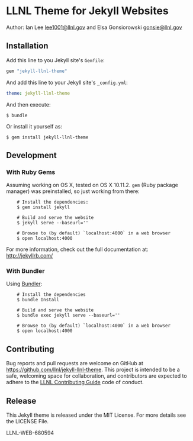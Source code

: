# LLNL Theme for Jekyll Websites

Author: Ian Lee <lee1001@llnl.gov> and Elsa Gonsiorowski <gonsie@llnl.gov>

## Installation

Add this line to you Jekyll site's `Gemfile`:

```ruby
gem "jekyll-llnl-theme"
```

And add this line to your Jekyll site's `_config.yml`:

```yaml
theme: jekyll-llnl-theme
```

And then execute:

    $ bundle

Or install it yourself as:

    $ gem install jekyll-llnl-theme

## Development

### With Ruby Gems

Assuming working on OS X, tested on OS X 10.11.2. `gem` (Ruby package manager)
was preinstalled, so just working from there:

```shell
    # Install the dependencies:
    $ gem install jekyll

    # Build and serve the website
    $ jekyll serve --baseurl=''

    # Browse to (by default) `localhost:4000` in a web browser
    $ open localhost:4000
```

For more information, check out the full documentation at: http://jekyllrb.com/

### With Bundler

Using [Bundler](https://bundler.io):

```shell
    # Install the dependencies
    $ bundle Install

    # Build and serve the website
    $ bundle exec jekyll serve --baseurl=''

    # Browse to (by default) `localhost:4000` in a web browser
    $ open localhost:4000
```

## Contributing

Bug reports and pull requests are welcome on GitHub at https://github.com/llnl/jekyll-llnl-theme.
This project is intended to be a safe, welcoming space for collaboration, and contributors are expected to adhere to the [LLNL Contributing Guide](https://github.com/LLNL/open-source-guidelines/blob/master/CONTRIBUTING.md) code of conduct.

## Release

This Jekyll theme is released under the MIT License. For more details see the
LICENSE File.

LLNL-WEB-680594
